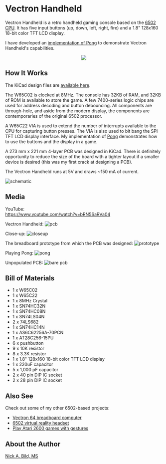 # Vectron Handheld

Vectron Handheld is a retro handheld gaming console based on the [6502 CPU](https://en.wikipedia.org/wiki/MOS_Technology_6502).  It has five input buttons (up, down, left, right, fire) and a 1.8" 128x160 18-bit color TFT LCD display.  

I have developed an [implementation of Pong](https://github.com/nickbild/vectron_handheld/blob/master/game.asm) to demonstrate Vectron Handheld's capabilities.

<p align="center">
<img src="https://raw.githubusercontent.com/nickbild/vectron_handheld/master/media/vectron_handheld.gif">
</p>

## How It Works

The KiCad design files are [available here](https://github.com/nickbild/vectron_handheld/tree/master/vectron_handheld_pcb).

The W65C02 is clocked at 8MHz.  The console has 32KB of RAM, and 32KB of ROM is available to store the game.  A few 7400-series logic chips are used for address decoding and button debouncing.  All components are through-hole, and aside from the modern display, the components are contemporaries of the original 6502 processor.

A W65C22 VIA is used to extend the number of interrupts available to the CPU for capturing button presses.  The VIA is also used to bit bang the SPI TFT LCD display interface.  My implementation of [Pong](https://github.com/nickbild/vectron_handheld/blob/master/game.asm) demonstrates how to use the buttons and the display in a game.

A 273 mm x 221 mm 4-layer PCB was designed in KiCad.  There is definitely opportunity to reduce the size of the board with a tighter layout if a smaller device is desired (this was my first crack at designing a PCB).

The Vectron Handheld runs at 5V and draws ~150 mA of current.

![schematic](https://raw.githubusercontent.com/nickbild/vectron_handheld/master/media/vectron_handheld_pcb.svg)

## Media

YouTube:  
https://www.youtube.com/watch?v=bRN5SaRVa04

Vectron Handheld:
![pcb](https://raw.githubusercontent.com/nickbild/vectron_handheld/master/media/pcb_full_sm.jpg)

Close-up:
![closeup](https://raw.githubusercontent.com/nickbild/vectron_handheld/master/media/pcb_closeup_sm.jpg)

The breadboard prototype from which the PCB was designed:
![prototype](https://raw.githubusercontent.com/nickbild/vectron_handheld/master/media/finished_prototype.jpg)

Playing Pong:
![pong](https://raw.githubusercontent.com/nickbild/vectron_handheld/master/media/pong.png)

Unpopulated PCB:
![bare pcb](https://raw.githubusercontent.com/nickbild/vectron_handheld/master/media/pcb_bare_sm.jpg)

## Bill of Materials

- 1	x W65C02
- 1	x W65C22
- 1	x 8MHz Crystal
- 1	x SN74HC32N
- 1	x SN74HC08N
- 1	x SN74LS04N
- 2	x 74LS682
- 1	x SN74HC14N
- 1	x AS6C62256A-70PCN
- 1	x AT28C256-15PU
- 6 x pushbutton
- 9	x 10K resistor
- 8	x 3.3K resistor
- 1	x 1.8" 128x160 18-bit color TFT LCD display
- 1	x 220uF capacitor
- 5	x 1,000 pF capacitor
- 2 x 40 pin DIP IC socket
- 2 x 28 pin DIP IC socket

## Also See

Check out some of my other 6502-based projects:

- [Vectron 64 breadboard computer](https://github.com/nickbild/vectron_64)  
- [6502 virtual reality headset](https://github.com/nickbild/vectron_vr)  
- [Play Atari 2600 games with gestures](https://github.com/nickbild/vectron_ai)

## About the Author

[Nick A. Bild, MS](https://nickbild79.firebaseapp.com/#!/)
